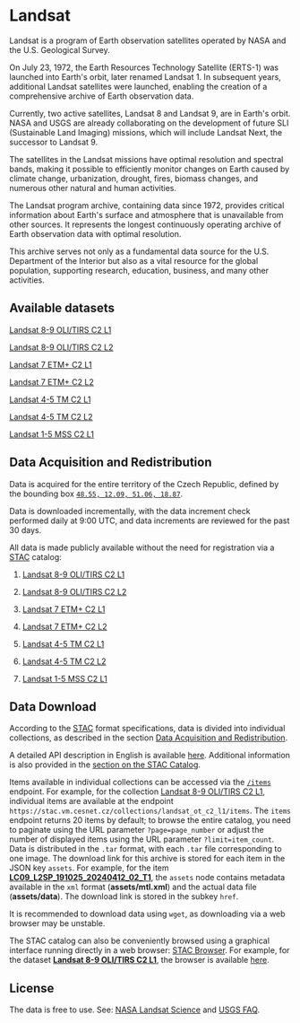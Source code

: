 # Landsat  

Landsat is a program of Earth observation satellites operated by NASA and the U.S. Geological Survey.

On July 23, 1972, the Earth Resources Technology Satellite (ERTS-1) was launched into Earth's orbit, later renamed Landsat 1.
In subsequent years, additional Landsat satellites were launched, enabling the creation of a comprehensive archive of Earth observation data.

Currently, two active satellites, Landsat 8 and Landsat 9, are in Earth's orbit.
NASA and USGS are already collaborating on the development of future SLI (Sustainable Land Imaging) missions, which will include Landsat Next, the successor to Landsat 9.  

The satellites in the Landsat missions have optimal resolution and spectral bands, making it possible to efficiently monitor changes on Earth caused by climate change, urbanization, drought, fires, biomass changes, and numerous other natural and human activities.  

The Landsat program archive, containing data since 1972, provides critical information about Earth's surface and atmosphere that is unavailable from other sources.
It represents the longest continuously operating archive of Earth observation data with optimal resolution.

This archive serves not only as a fundamental data source for the U.S. Department of the Interior but also as a vital resource for the global population, supporting research, education, business, and many other activities.  

## Available datasets

[Landsat 8-9 OLI/TIRS C2 L1](https://www.usgs.gov/media/files/landsat-8-9-olitirs-collection-2-level-1-data-format-control-book)

[Landsat 8-9 OLI/TIRS C2 L2](https://www.usgs.gov/centers/eros/science/usgs-eros-archive-landsat-archives-landsat-8-9-olitirs-collection-2-level-2)

[Landsat 7 ETM+ C2 L1](https://www.usgs.gov/media/files/landsat-7-etm-collection-2-level-1-data-format-control-book)

[Landsat 7 ETM+ C2 L2](https://www.usgs.gov/centers/eros/science/usgs-eros-archive-landsat-archives-landsat-7-etm-plus-collection-2-level-2)

[Landsat 4-5 TM C2 L1](https://www.usgs.gov/centers/eros/science/usgs-eros-archive-landsat-archives-landsat-4-5-thematic-mapper-collection-2)

[Landsat 4-5 TM C2 L2](https://www.usgs.gov/centers/eros/science/usgs-eros-archive-landsat-archives-landsat-4-5-tm-collection-2-level-2-science)

[Landsat 1-5 MSS C2 L1](https://www.usgs.gov/centers/eros/science/usgs-eros-archive-landsat-archives-landsat-1-5-multispectral-scanner-mss-level)

## Data Acquisition and Redistribution  

Data is acquired for the entire territory of the Czech Republic, defined by the bounding box [`48.55, 12.09, 51.06, 18.87`](http://bboxfinder.com/#48.550000,12.090000,51.060000,18.870000).  

Data is downloaded incrementally, with the data increment check performed daily at 9:00 UTC, and data increments are reviewed for the past 30 days.  

All data is made publicly available without the need for registration via a [STAC](https://stacspec.org/en) catalog:  

1) [Landsat 8-9 OLI/TIRS C2 L1](https://stac.vm.cesnet.cz/collections/landsat_ot_c2_l1)

2) [Landsat 8-9 OLI/TIRS C2 L2](https://stac.vm.cesnet.cz/collections/landsat_ot_c2_l2)

3) [Landsat 7 ETM+ C2 L1](https://stac.vm.cesnet.cz/collections/landsat_etm_c2_l1)

4) [Landsat 7 ETM+ C2 L2](https://stac.vm.cesnet.cz/collections/landsat_etm_c2_l2)

5) [Landsat 4-5 TM C2 L1](https://stac.vm.cesnet.cz/collections/landsat_tm_c2_l1)

6) [Landsat 4-5 TM C2 L2](https://stac.vm.cesnet.cz/collections/landsat_tm_c2_l2)

7) [Landsat 1-5 MSS C2 L1](https://stac.vm.cesnet.cz/collections/landsat_mss_c2_l1)

## Data Download  

According to the [STAC](https://stacspec.org/en) format specifications, data is divided into individual collections, as described in the section [Data Acquisition and Redistribution](#data-acquisition-and-redistribution).  

A detailed API description in English is available [here](https://stac.cesnet.cz/api.html).
Additional information is also provided in the [section on the STAC Catalog](./stac.md).  

Items available in individual collections can be accessed via the [`/items`](https://stac.cesnet.cz/api.html#featuresapi--getfeaturesincollection) endpoint.
For example, for the collection [Landsat 8-9 OLI/TIRS C2 L1](https://stac.vm.cesnet.cz/collections/landsat_ot_c2_l1), individual items are available at the endpoint `https://stac.vm.cesnet.cz/collections/landsat_ot_c2_l1/items`.
The `items` endpoint returns 20 items by default; to browse the entire catalog, you need to paginate using the URL parameter `?page=page_number` or adjust the number of displayed items using the URL parameter `?limit=item_count`.
Data is distributed in the `.tar` format, with each `.tar` file corresponding to one image. The download link for this archive is stored for each item in the JSON key `assets`. For example, for the item **[LC09_L2SP_191025_20240412_02_T1](https://stac.vm.cesnet.cz/collections/landsat_ot_c2_l2/items/8bb8514b-7e73-5a73-8c20-5835018825f3)**, the `assets` node contains metadata available in the `xml` format (**assets/mtl.xml**) and the actual data file (**assets/data**). The download link is stored in the subkey `href`.  

It is recommended to download data using `wget`, as downloading via a web browser may be unstable.  

The STAC catalog can also be conveniently browsed using a graphical interface running directly in a web browser: [STAC Browser](https://stac.cesnet.cz/browser/).
For example, for the dataset **[Landsat 8-9 OLI/TIRS C2 L1](https://stac.vm.cesnet.cz/collections/landsat_ot_c2_l1)**, the browser is available [here](https://stac.cesnet.cz/browser/external/stac.vm.cesnet.cz/collections/landsat_ot_c2_l1).  

## License  

The data is free to use. See: [NASA Landsat Science](https://landsat.gsfc.nasa.gov/data/) and [USGS FAQ](https://www.usgs.gov/faqs/are-there-any-restrictions-use-or-redistribution-landsat-data).  

